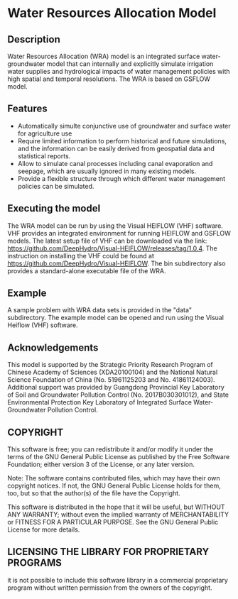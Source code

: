 #  Water Resources Allocation Model
## Description
Water Resources Allocation (WRA) model is an integrated surface water-groundwater model that can internally and explicitly simulate irrigation water supplies and hydrological impacts of water management policies with high spatial and temporal resolutions. The WRA is based on GSFLOW model.

## Features

* Automatically simulte conjunctive use of groundwater and surface water for agriculture use
* Require limited information to perform historical and future simulations, and the information can be easily derived from geospatial data and statistical reports.
* Allow to simulate canal processes including canal evaporation and seepage, which are usually ignored in many existing models.
* Provide a flexible structure through which different water management policies can be simulated.

## Executing the model
The WRA model can be run by using the Visual HEIFLOW (VHF) software. VHF provides an integrated environment for running HEIFLOW and GSFLOW models. The latest setup file of VHF can be downloaded via the link: https://github.com/DeepHydro/Visual-HEIFLOW/releases/tag/1.0.4. The instruction on installing the VHF could be found at https://github.com/DeepHydro/Visual-HEIFLOW. The bin subdirectory also provides a standard-alone executable file of the WRA.

## Example
A sample problem with WRA data sets is provided in the "data" subdirectory. The example model can be opened and run using the Visual Heiflow (VHF) software. 

## Acknowledgements
This model is supported by the Strategic Priority Research Program of Chinese Academy of Sciences (XDA20100104) and the National Natural Science Foundation of China (No. 51961125203 and No. 41861124003). Additional support was provided by Guangdong Provincial Key Laboratory of Soil and Groundwater Pollution Control (No. 2017B030301012), and State Environmental Protection Key Laboratory of Integrated Surface Water-Groundwater Pollution Control.

## COPYRIGHT
This software is free; you can redistribute it and/or modify it under the terms of the GNU General Public License as published by the Free Software Foundation; either version 3 of the License, or any later version.

Note: The software contains contributed files, which may have their own copyright notices. If not, the GNU General Public License holds for them, too, but so that the author(s) of the file have the Copyright.

This software is distributed in the hope that it will be useful, but WITHOUT ANY WARRANTY; without even the implied warranty of MERCHANTABILITY or FITNESS FOR A PARTICULAR PURPOSE. See the GNU General Public License for more details.

## LICENSING THE LIBRARY FOR PROPRIETARY PROGRAMS
it is not possible to include this software library in a commercial proprietary program without written permission from the owners of the copyright.
